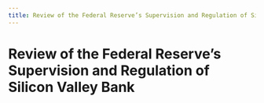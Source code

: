 ```yaml
---
title: Review of the Federal Reserve’s Supervision and Regulation of Silicon Valley Bank
---
```


# Review of the Federal Reserve’s Supervision and Regulation of Silicon Valley Bank
